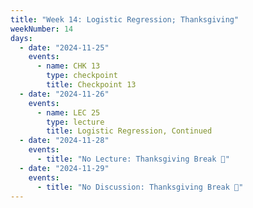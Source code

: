 ```yaml
---
title: "Week 14: Logistic Regression; Thanksgiving"
weekNumber: 14
days:
  - date: "2024-11-25"
    events:
      - name: CHK 13
        type: checkpoint
        title: Checkpoint 13
  - date: "2024-11-26"
    events:
      - name: LEC 25
        type: lecture
        title: Logistic Regression, Continued
  - date: "2024-11-28"
    events:
      - title: "No Lecture: Thanksgiving Break 🦃"
  - date: "2024-11-29"
    events:
      - title: "No Discussion: Thanksgiving Break 🦃"
---
```

